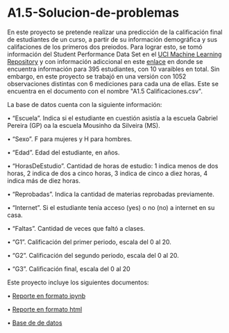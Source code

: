 # A1.5-Solucion-de-problemas

En este proyecto se pretende realizar una predicción de la calificación final de estudiantes de un curso, a partir de su información demográfica y sus califaciones de los primeros dos preiodos. Para lograr esto, se tomó información del Student Performance Data Set en el [UCI Machine Learning Repository](https://archive.ics.uci.edu/dataset/320/student+performance) y con información adiccional en este [enlace](http://www3.dsi.uminho.pt/pcortez/student.pdf) en donde se encuentra información para 395 estudiantes, con 10 varaibles en total. Sin embargo, en este proyecto se trabajó en una versión con 1052 observaciones distintas con 6 mediciones para cada una de ellas. Este se encuentra en el documento con el nombre "A1.5 Calificaciones.csv".

La base de datos cuenta con la siguiente información:

• “Escuela”. Indica si el estudiante en cuestión asistía a la escuela Gabriel Pereira (GP) oa la escuela Mousinho da Silveira (MS).

• “Sexo”. F para mujeres y H para hombres.

• “Edad”. Edad del estudiante, en años.

• “HorasDeEstudio”. Cantidad de horas de estudio: 1 indica menos de dos horas, 2 indica de dos a cinco horas, 3 indica de cinco a diez horas, 4 indica más de diez horas.

• “Reprobadas”. Indica la cantidad de materias reprobadas previamente.

• “Internet”. Si el estudiante tenía acceso (yes) o no (no) a internet en su casa.

• “Faltas”. Cantidad de veces que faltó a clases.

• “G1”. Calificación del primer periodo, escala del 0 al 20.

• “G2”. Calificación del segundo periodo, escala del 0 al 20.

• “G3”. Calificación final, escala del 0 al 20

Este proyecto incluye los siguientes documentos:

• [Reporte en formato ipynb](A1.5608994.ipynb)

• [Reporte en formato html](A1.5608994.html)

• [Base de de datos](A1.5Calificaciones.csv)
